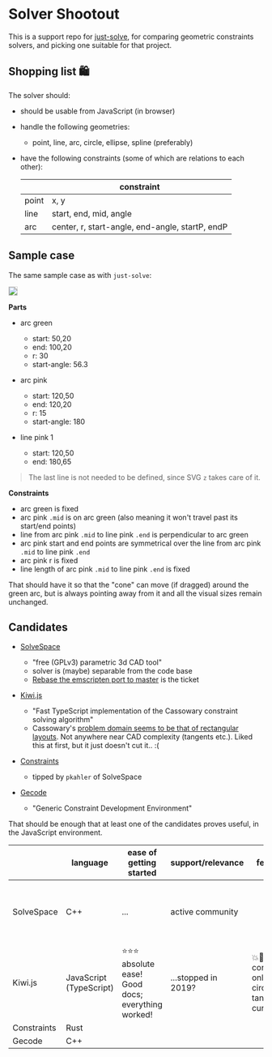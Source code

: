 # Solver Shootout

This is a support repo for [just-solve](https://github.com/akauppi/just-solve), for comparing geometric constraints solvers, and picking one suitable for that project.

## Shopping list 🛍

The solver should:

- should be usable from JavaScript (in browser)
- handle the following geometries:
  - point, line, arc, circle, ellipse, spline (preferably)

- have the following constraints (some of which are relations to each other):

   ||constraint|
   |---|---|
   |point|x, y|
   |line|start, end, mid, angle|
   |arc|center, r, start-angle, end-angle, startP, endP|

## Sample case

The same sample case as with `just-solve`:

<img src="./demo.svg" style="border: 1px solid lightgray;" />

**Parts**

- arc green
  - start: 50,20
  - end: 100,20
  - r: 30
  - start-angle: 56.3

- arc pink
  - start: 120,50
  - end: 120,20
  - r: 15
  - start-angle: 180

- line pink 1
  - start: 120,50
  - end: 180,65

>The last line is not needed to be defined, since SVG `z` takes care of it.

**Constraints**

- arc green is fixed
- arc pink `.mid` is on arc green (also meaning it won't travel past its start/end points)
- line from arc pink `.mid` to line pink `.end` is perpendicular to arc green
- arc pink start and end points are symmetrical over the line from arc pink `.mid` to line pink `.end`
- arc pink r is fixed
- line length of arc pink `.mid` to line pink `.end` is fixed

That should have it so that the "cone" can move (if dragged) around the green arc, but is always pointing away from it and all the visual sizes remain unchanged.

## Candidates

- [SolveSpace](https://solvespace.com/index.pl)

   - "free (GPLv3) parametric 3d CAD tool"
   - solver is (maybe) separable from the code base
   - [Rebase the emscripten port to master](https://github.com/solvespace/solvespace/issues/1037) is the ticket

- [Kiwi.js](https://github.com/IjzerenHein/kiwi.js/)

   - "Fast TypeScript implementation of the Cassowary constraint solving algorithm"
   - Cassowary's [problem domain seems to be that of rectangular layouts](https://github.com/slightlyoff/cassowary.js). Not anywhere near CAD complexity (tangents etc.). Liked this at first, but it just doesn't cut it.. :(

- [Constraints](https://github.com/Michael-F-Bryan/constraints)

  - tipped by `pkahler` of SolveSpace

- [Gecode](https://www.gecode.org)

   - "Generic Constraint Development Environment"

That should be enough that at least one of the candidates proves useful, in the JavaScript environment.


||language|ease of getting started|support/relevance|features|comments/risks|
|---|---|---|---|---|---|
|SolveSpace|C++|...|active community||+ <br />- GPL3;<br />solver not clearly separated: [#1037](https://github.com/solvespace/solvespace/issues/1037)|
|Kiwi.js|JavaScript (TypeScript)|⭐️⭐️⭐️ absolute ease! Good docs; everything worked!|...stopped in 2019?|💥🚫linear constraints only (no circles, tangents, curves)|
|Constraints|Rust|
|Gecode|C++|

